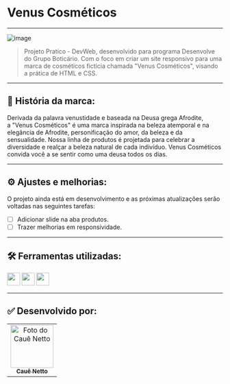 # Venus Cosméticos

----

![image](https://github.com/nettocaue/venus/assets/146379086/8e283f49-23d6-4de5-ad12-b69d67835c54)

> Projeto Pratico - DevWeb, desenvolvido para programa Desenvolve do Grupo Boticário. Com o foco em criar um site responsivo para uma marca de cosméticos fictícia chamada "Venus Cosméticos", visando a prática de HTML e CSS.
----

## 📖 História da marca:

Derivada da palavra venustidade e baseada na Deusa grega Afrodite, a "Venus Cosméticos" é uma marca inspirada na beleza atemporal e na elegância de Afrodite, personificação do amor, da beleza e da sensualidade. Nossa linha de produtos é projetada para celebrar a diversidade e realçar a beleza natural de cada indivíduo. Venus Cosméticos convida você a se sentir como uma deusa todos os dias.

----

## ⚙️ Ajustes e melhorias:

O projeto ainda está em desenvolvimento e as próximas atualizações serão voltadas nas seguintes tarefas:

- [ ] Adicionar slide na aba produtos.
- [ ] Trazer melhorias em responsividade.

----

## 🛠 Ferramentas utilizadas:
<div>
    <img height="30em" src="https://img.shields.io/badge/HTML5-E34F26?style=for-the-badge&logo=html5&logoColor=white">
    <img height="30em" src="https://img.shields.io/badge/CSS3-1572B6?style=for-the-badge&logo=css3&logoColor=white">
    <img height="30em" src="https://img.shields.io/badge/JavaScript-F7DF1E?style=for-the-badge&logo=javascript&logoColor=white">
</div>

----

## ✅ Desenvolvido por:

<table>
  <tr>
    <td align="center">
      <a href="https://www.linkedin.com/in/cau%C3%AA-netto-a40590265/">
        <img src="https://avatars.githubusercontent.com/u/146379086?v=4" width="100px;" alt="Foto do Cauê Netto"/><br>
        <sub>
          <b>Cauê Netto</b>
        </sub>
      </a>
    </td>
  </tr>
</table>
